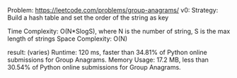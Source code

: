 Problem: https://leetcode.com/problems/group-anagrams/
v0:
Strategy: Build a hash table and set the order of the string as key

Time Complexity: O(N*SlogS), where N is the number of string, S is the max length of strings
Space Complexity: O(N)

result: (varies)
Runtime: 120 ms, faster than 34.81% of Python online submissions for Group Anagrams.
Memory Usage: 17.2 MB, less than 30.54% of Python online submissions for Group Anagrams.
